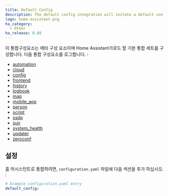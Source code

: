 ```yaml
---
title: Default Config
description: The default config integration will initate a default configuration for Home Assistant.
logo: home-assistant.png
ha_category:
  - Other
ha_release: 0.88
---
```


이 통합구성요소는 메타 구성 요소이며 Home Assistant가로드 할 기본 통합 세트를 구성합니다. 다음 통합 구성요소를 로그합니다. :

- [automation](/integrations/automation/)
- [cloud](/integrations/cloud/)
- [config](/integrations/config/)
- [frontend](/integrations/frontend/)
- [history](/integrations/history/)
- [logbook](/integrations/logbook/)
- [map](/integrations/map/)
- [mobile_app](/integrations/mobile_app/)
- [person](/integrations/person/)
- [script](/integrations/script/)
- [ssdp](/integrations/ssdp/)
- [sun](/integrations/sun/)
- [system_health](/integrations/system_health/)
- [updater](/integrations/updater/)
- [zeroconf](/integrations/zeroconf/)

## 설정

홈 어시스턴트로 통합하려면, `configuration.yaml` 파일에 다음 섹션을 추가 하십시오. :

```yaml
# Example configuration.yaml entry
default_config:
```
